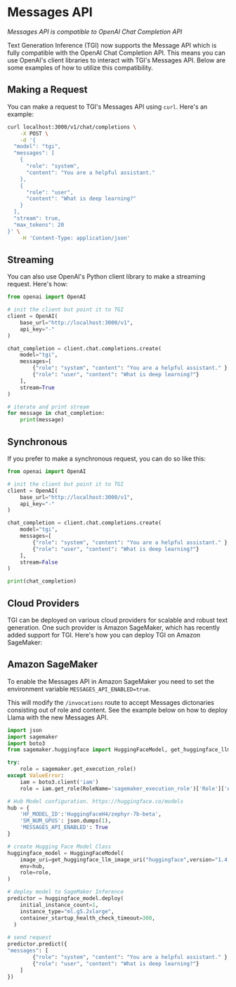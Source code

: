# Messages API

_Messages API is compatible to OpenAI Chat Completion API_

Text Generation Inference (TGI) now supports the Message API which is fully compatible with the OpenAI Chat Completion API. This means you can use OpenAI's client libraries to interact with TGI's Messages API. Below are some examples of how to utilize this compatibility.

## Making a Request

You can make a request to TGI's Messages API using `curl`. Here's an example:

```bash
curl localhost:3000/v1/chat/completions \
    -X POST \
    -d '{
  "model": "tgi",
  "messages": [
    {
      "role": "system",
      "content": "You are a helpful assistant."
    },
    {
      "role": "user",
      "content": "What is deep learning?"
    }
  ],
  "stream": true,
  "max_tokens": 20
}' \
    -H 'Content-Type: application/json'
```

## Streaming

You can also use OpenAI's Python client library to make a streaming request. Here's how:

```python
from openai import OpenAI

# init the client but point it to TGI
client = OpenAI(
    base_url="http://localhost:3000/v1",
    api_key="-"
)

chat_completion = client.chat.completions.create(
    model="tgi",
    messages=[
        {"role": "system", "content": "You are a helpful assistant." },
        {"role": "user", "content": "What is deep learning?"}
    ],
    stream=True
)

# iterate and print stream
for message in chat_completion:
    print(message)
```

## Synchronous

If you prefer to make a synchronous request, you can do so like this:

```python
from openai import OpenAI

# init the client but point it to TGI
client = OpenAI(
    base_url="http://localhost:3000/v1",
    api_key="-"
)

chat_completion = client.chat.completions.create(
    model="tgi",
    messages=[
        {"role": "system", "content": "You are a helpful assistant." },
        {"role": "user", "content": "What is deep learning?"}
    ],
    stream=False
)

print(chat_completion)
```

## Cloud Providers

TGI can be deployed on various cloud providers for scalable and robust text generation. One such provider is Amazon SageMaker, which has recently added support for TGI. Here's how you can deploy TGI on Amazon SageMaker:

## Amazon SageMaker

To enable the Messages API in Amazon SageMaker you need to set the environment variable `MESSAGES_API_ENABLED=true`. 

This will modify the `/invocations` route to accept Messages dictonaries consisting out of role and content. See the example below on how to deploy Llama with the new Messages API.

```python
import json
import sagemaker
import boto3
from sagemaker.huggingface import HuggingFaceModel, get_huggingface_llm_image_uri

try:
	role = sagemaker.get_execution_role()
except ValueError:
	iam = boto3.client('iam')
	role = iam.get_role(RoleName='sagemaker_execution_role')['Role']['Arn']

# Hub Model configuration. https://huggingface.co/models
hub = {
	'HF_MODEL_ID':'HuggingFaceH4/zephyr-7b-beta',
	'SM_NUM_GPUS': json.dumps(1),
    'MESSAGES_API_ENABLED': True
}

# create Hugging Face Model Class
huggingface_model = HuggingFaceModel(
	image_uri=get_huggingface_llm_image_uri("huggingface",version="1.4.0"),
	env=hub,
	role=role, 
)

# deploy model to SageMaker Inference
predictor = huggingface_model.deploy(
	initial_instance_count=1,
	instance_type="ml.g5.2xlarge",
	container_startup_health_check_timeout=300,
  )
  
# send request
predictor.predict({
"messages": [
        {"role": "system", "content": "You are a helpful assistant." },
        {"role": "user", "content": "What is deep learning?"}
    ]
})
```